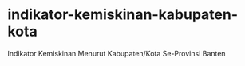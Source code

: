 # indikator-kemiskinan-kabupaten-kota
Indikator Kemiskinan Menurut Kabupaten/Kota Se-Provinsi Banten
